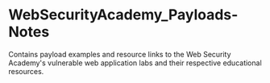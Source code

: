 # WebSecurityAcademy_Payloads-Notes
Contains payload examples and resource links to the Web Security Academy's vulnerable web application labs and their respective educational resources.
